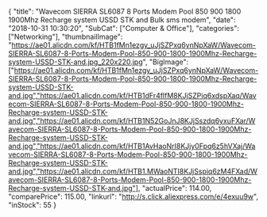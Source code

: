 {
	"title": "Wavecom SIERRA SL6087 8 Ports Modem Pool 850 900 1800 1900Mhz Recharge system USSD STK and Bulk sms modem",
	"date": "2018-10-31 10:30:20",
	"SubCat": ["Computer & Office"],
	"categories": ["Networking"],
	"thumbnailImage": "https://ae01.alicdn.com/kf/HTB1fMn1ezgy_uJjSZPxq6ynNpXaW/Wavecom-SIERRA-SL6087-8-Ports-Modem-Pool-850-900-1800-1900Mhz-Recharge-system-USSD-STK-and.jpg_220x220.jpg",
	"BigImage": ["https://ae01.alicdn.com/kf/HTB1fMn1ezgy_uJjSZPxq6ynNpXaW/Wavecom-SIERRA-SL6087-8-Ports-Modem-Pool-850-900-1800-1900Mhz-Recharge-system-USSD-STK-and.jpg","https://ae01.alicdn.com/kf/HTB1dFr4flfM8KJjSZPiq6xdspXaq/Wavecom-SIERRA-SL6087-8-Ports-Modem-Pool-850-900-1800-1900Mhz-Recharge-system-USSD-STK-and.jpg","https://ae01.alicdn.com/kf/HTB1N52GoJnJ8KJjSszdq6yxuFXar/Wavecom-SIERRA-SL6087-8-Ports-Modem-Pool-850-900-1800-1900Mhz-Recharge-system-USSD-STK-and.jpg","https://ae01.alicdn.com/kf/HTB1AvHaoNrI8KJjy0Fpq6z5hVXaj/Wavecom-SIERRA-SL6087-8-Ports-Modem-Pool-850-900-1800-1900Mhz-Recharge-system-USSD-STK-and.jpg","https://ae01.alicdn.com/kf/HTB1.MWaoNTI8KJjSspiq6zM4FXad/Wavecom-SIERRA-SL6087-8-Ports-Modem-Pool-850-900-1800-1900Mhz-Recharge-system-USSD-STK-and.jpg"],
	"actualPrice": 114.00,
	"comparePrice": 115.00,
	"linkurl": "http://s.click.aliexpress.com/e/4exuu9w",
	"inStock": 55
}
